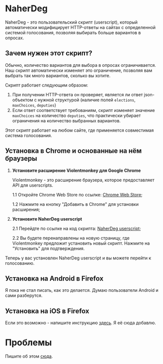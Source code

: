 # NaherDeg 

NaherDeg - это пользовательский скрипт (userscript), который автоматически модифицирует HTTP-ответы на сайтах с определенной системой голосования, позволяя выбирать больше вариантов в опросах.

## Зачем нужен этот скрипт?

Обычно, количество вариантов для выбора в опросах ограничивается. Наш скрипт автоматически изменяет это ограничение, позволяя вам выбрать так много вариантов, сколько вы хотите.

Скрипт работает следующим образом:
1. При получении HTTP-ответа он проверяет, является ли ответ json-объектом с нужной структурой (наличие полей `elections`, `maxChoices`, `deputies`)
2. Если ответ соответствует требованиям, скрипт изменяет значение `maxChoices` на количество `deputies`, что практически убирает ограничения на количество выбранных вариантов.

Этот скрипт работает на любом сайте, где применяется совместимая система голосования.

## Установка в Chrome и основанные на нём браузеры

1. **Установите расширение Violentmonkey для Google Chrome**

    Violentmonkey - это расширение браузера, которое предоставляет API для userscripts.

    1.1 Откройте Chrome Web Store по ссылке: [Chrome Web Store](https://chrome.google.com/webstore/detail/violentmonkey/jinjaccalgkegednnccohejagnlnfdag);
    
    1.2 Нажмите на кнопку "Добавить в Chrome" для установки расширения;

2. **Установите NaherDeg userscript**

    2.1 Перейдте по ссылке на код скрипта: [NaherDeg userscript](https://github.com/ereechepeine/naherdeg/raw/main/naherdeg.user.js);
    
    2.2 Вы будете перенаправлены на новую страницу, где Violentmonkey предложит установить новый скрипт. Нажмите на "Установить" для подтверждения.

Теперь у вас установлен NaherDeg userscript и вы можете перейти к голосованию.

## Установка на Android в Firefox

Я пока не стал писать, как это делается. Думаю пользователи Android и сами разберутся.

## Установка на iOS в Firefox

Если это возможно - напишите инструкцию [здесь](https://github.com/ereechepeine/naherdeg/issues). Я её сюда добавлю.

# Проблемы

Пишите об этом [сюда](https://github.com/ereechepeine/naherdeg/issues).

